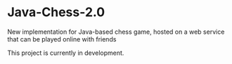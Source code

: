 # Java-Chess-2.0
New implementation for Java-based chess game, hosted on a web service that can be played online with friends

This project is currently in development.

